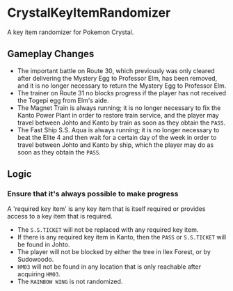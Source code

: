 # CrystalKeyItemRandomizer

A key item randomizer for Pokemon Crystal.

## Gameplay Changes

- The important battle on Route 30, which previously was only cleared
  after delivering the Mystery Egg to Professor Elm, has been removed,
  and it is no longer necessary to return the Mystery Egg to Professor
  Elm.
- The trainer on Route 31 no blocks progress if the player has not
  received the Togepi egg from Elm's aide.
- The Magnet Train is always running; it is no longer necessary to fix
  the Kanto Power Plant in order to restore train service, and the
  player may travel between Johto and Kanto by train as soon as they
  obtain the `PASS`.
- The Fast Ship S.S. Aqua is always running; it is no longer necessary
  to beat the Elite 4 and then wait for a certain day of the week in
  order to travel between Johto and Kanto by ship, which the player
  may do as soon as they obtain the `PASS`.

## Logic

### Ensure that it's always possible to make progress

A 'required key item' is any key item that is itself required or
provides access to a key item that is required.

- The `S.S.TICKET` will not be replaced with any required key item.
- If there is any required key item in Kanto, then the `PASS` or
  `S.S.TICKET` will be found in Johto.
- The player will not be blocked by either the tree in Ilex Forest, or
  by Sudowoodo.
- `HM03` will not be found in any location that is only reachable
  after acquiring `HM03`.
- The `RAINBOW WING` is not randomized.
